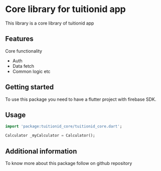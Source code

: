 # Core library for tuitionid app

This library is a core library of tuitionid app

## Features

Core functionality

- Auth
- Data fetch
- Common logic etc

## Getting started

To use this package you need to have a flutter project with firebase SDK.

## Usage

```dart
import 'package:tuitionid_core/tuitionid_core.dart';

Calculator _myCalculator = Calculator();
```

## Additional information

To know more about this package follow on github repository
